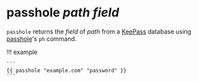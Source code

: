 # passhole *path* *field*

`passhole` returns the *field* of *path* from a [KeePass](https://keepass.info/)
database using [passhole](https://github.com/Evidlo/passhole)'s `ph` command.

!!! example

    ```
    {{ passhole "example.com" "password" }}
    ```

